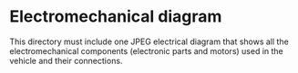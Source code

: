 # Electromechanical diagram
This directory must include one JPEG electrical diagram that shows all the electromechanical components (electronic parts and motors) used in the vehicle and their connections.
